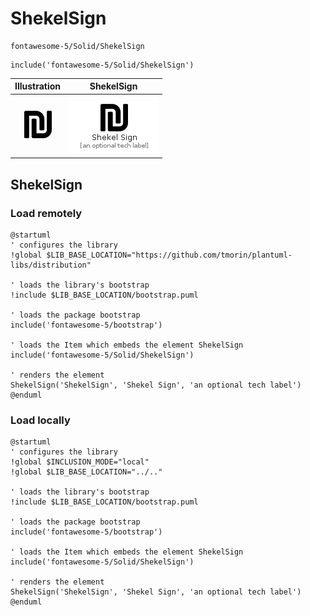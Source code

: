 # ShekelSign


```text
fontawesome-5/Solid/ShekelSign
```

```text
include('fontawesome-5/Solid/ShekelSign')
```



| Illustration | ShekelSign |
| :---: | :---: |
| ![illustration for Illustration](../../fontawesome-5/Solid/ShekelSign.png) | ![illustration for ShekelSign](../../fontawesome-5/Solid/ShekelSign.Local.png) |




## ShekelSign

### Load remotely
```plantuml
@startuml
' configures the library
!global $LIB_BASE_LOCATION="https://github.com/tmorin/plantuml-libs/distribution"

' loads the library's bootstrap
!include $LIB_BASE_LOCATION/bootstrap.puml

' loads the package bootstrap
include('fontawesome-5/bootstrap')

' loads the Item which embeds the element ShekelSign
include('fontawesome-5/Solid/ShekelSign')

' renders the element
ShekelSign('ShekelSign', 'Shekel Sign', 'an optional tech label')
@enduml
```

### Load locally
```plantuml
@startuml
' configures the library
!global $INCLUSION_MODE="local"
!global $LIB_BASE_LOCATION="../.."

' loads the library's bootstrap
!include $LIB_BASE_LOCATION/bootstrap.puml

' loads the package bootstrap
include('fontawesome-5/bootstrap')

' loads the Item which embeds the element ShekelSign
include('fontawesome-5/Solid/ShekelSign')

' renders the element
ShekelSign('ShekelSign', 'Shekel Sign', 'an optional tech label')
@enduml
```

